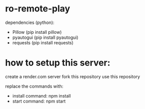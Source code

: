 # ro-remote-play
dependencies (python):
* Pillow (pip install pillow)
* pyautogui (pip install pyautogui)
* requests (pip install requests)

# how to setup this server:
create a render.com server
fork this repository
use this repository

replace the commands with:
* install command: npm install
* start command: npm start
